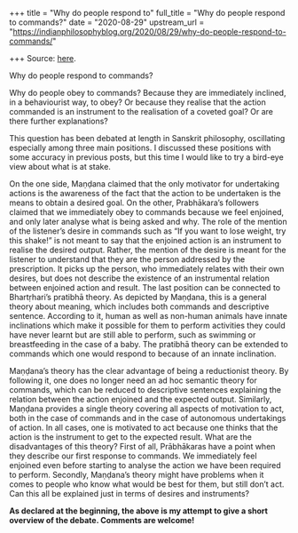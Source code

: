 +++
title = "Why do people respond to"
full_title = "Why do people respond to commands?"
date = "2020-08-29"
upstream_url = "https://indianphilosophyblog.org/2020/08/29/why-do-people-respond-to-commands/"

+++
Source: [here](https://indianphilosophyblog.org/2020/08/29/why-do-people-respond-to-commands/).

Why do people respond to commands?

Why do people obey to commands? Because they are immediately inclined,
in a behaviourist way, to obey? Or because they realise that the action
commanded is an instrument to the realisation of a coveted goal? Or are
there further explanations?

This question has been debated at length in Sanskrit philosophy,
oscillating especially among three main positions. I discussed these
positions with some accuracy in previous posts, but this time I would
like to try a bird-eye view about what is at stake.

On the one side, Maṇḍana claimed that the only motivator for undertaking
actions is the awareness of the fact that the action to be undertaken is
the means to obtain a desired goal. On the other, Prabhākara’s followers
claimed that we immediately obey to commands because we feel enjoined,
and only later analyse what is being asked and why. The role of the
mention of the listener’s desire in commands such as “If you want to
lose weight, try this shake!” is not meant to say that the enjoined
action is an instrument to realise the desired output. Rather, the
mention of the desire is meant for the listener to understand that they
are the person addressed by the prescription. It picks up the person,
who immediately relates with their own desires, but does not describe
the existence of an instrumental relation between enjoined action and
result. The last position can be connected to Bhartṛhari’s pratibhā
theory. As depicted by Maṇḍana, this is a general theory about meaning,
which includes both commands and descriptive sentence. According to it,
human as well as non-human animals have innate inclinations which make
it possible for them to perform activities they could have never learnt
but are still able to perform, such as swimming or breastfeeding in the
case of a baby. The pratibhā theory can be extended to commands which
one would respond to because of an innate inclination.

Maṇḍana’s theory has the clear advantage of being a reductionist theory.
By following it, one does no longer need an ad hoc semantic theory for
commands, which can be reduced to descriptive sentences explaining the
relation between the action enjoined and the expected output. Similarly,
Maṇḍana provides a single theory covering all aspects of motivation to
act, both in the case of commands and in the case of autonomous
undertakings of action. In all cases, one is motivated to act because
one thinks that the action is the instrument to get to the expected
result. What are the disadvantages of this theory? First of all,
Prābhākaras have a point when they describe our first response to
commands. We immediately feel enjoined even before starting to analyse
the action we have been required to perform. Secondly, Maṇḍana’s theory
might have problems when it comes to people who know what would be best
for them, but still don’t act. Can this all be explained just in terms
of desires and instruments?

**As declared at the beginning, the above is my attempt to give a short
overview of the debate. Comments are welcome!**
